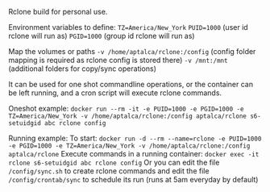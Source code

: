 Rclone build for personal use.

Environment variables to define:
`TZ=America/New_York`
`PUID=1000` (user id rclone will run as)
`PGID=1000` (group id rclone will run as)

Map the volumes or paths
`-v /home/aptalca/rclone:/config` (config folder mapping is required as rclone config is stored there)
`-v /mnt:/mnt` (additional folders for copy/sync operations)

It can be used for one shot commandline operations, or the container can be left running, and a cron script will execute rclone commands.

Oneshot example:
`docker run --rm -it -e PUID=1000 -e PGID=1000 -e TZ=America/New_York -v /home/aptalca/rclone:/config aptalca/rclone s6-setuidgid abc rclone config`

Running example:
To start:
`docker run -d --rm --name=rclone -e PUID=1000 -e PGID=1000 -e TZ=America/New_York -v /home/aptalca/rclone:/config aptalca/rclone`
Execute commands in a running container:
`docker exec -it rclone s6-setuidgid abc rclone config`
Or you can edit the file `/config/sync.sh` to create rclone commands and edit the file `/config/crontab/sync` to schedule its run (runs at 5am everyday by default)
